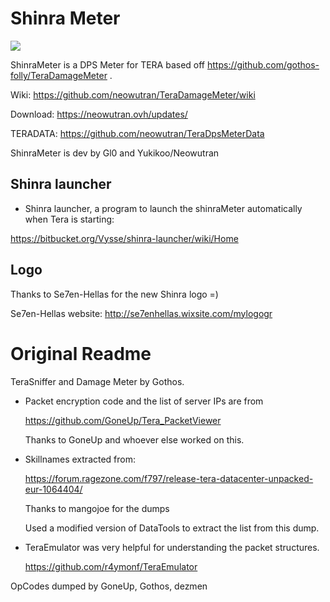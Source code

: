Shinra Meter
==============

[<img src="https://img.shields.io/badge/rating-4%2B%20stars-brightgreen.svg">](https://recordnotfound.com/ShinraMeter-neowutran-9937)

ShinraMeter is a DPS Meter for TERA based off https://github.com/gothos-folly/TeraDamageMeter . 

Wiki: https://github.com/neowutran/TeraDamageMeter/wiki

Download: https://neowutran.ovh/updates/

TERADATA: https://github.com/neowutran/TeraDpsMeterData

ShinraMeter is dev by Gl0 and Yukikoo/Neowutran
 

Shinra launcher
--------------

- Shinra launcher, a program to launch the shinraMeter automatically when Tera is starting:

https://bitbucket.org/Vysse/shinra-launcher/wiki/Home

Logo
---------

Thanks to Se7en-Hellas for the new Shinra logo =) 

Se7en-Hellas website: http://se7enhellas.wixsite.com/mylogogr 

Original Readme
================


TeraSniffer and Damage Meter by Gothos.

* Packet encryption code and the list of server IPs are from

  https://github.com/GoneUp/Tera_PacketViewer

  Thanks to GoneUp and whoever else worked on this.

* Skillnames extracted from:

  https://forum.ragezone.com/f797/release-tera-datacenter-unpacked-eur-1064404/

  Thanks to mangojoe for the dumps

  Used a modified version of DataTools to extract the list from this dump.

* TeraEmulator was very helpful for understanding the packet structures.

   https://github.com/r4ymonf/TeraEmulator

OpCodes dumped by GoneUp, Gothos, dezmen
